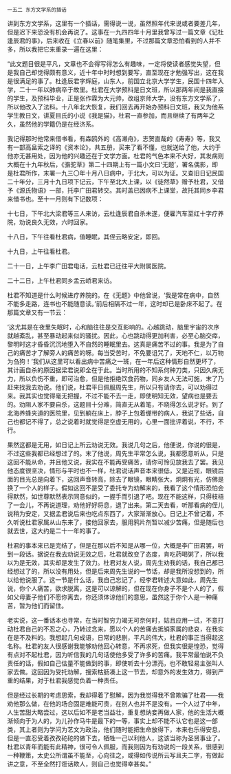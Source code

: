     一五二 东方文学系的插话 

   讲到东方文学系，这里有一个插话，需得说一说，虽然照年代来说或者要差几年，但是迟下来恐没有机会再说了。这事在一九四四年十月里我曾写过一篇文章《记杜逢辰君的事》，后来收在《立春以前》随笔集里，不过那篇文章恐怕看到的人并不多，所以我把它来重录一遍在这里：

   “此文题目很是平凡，文章也不会得写得怎么有趣味，一定将使读者感觉失望，但是我自己却觉得颇有意义，近十年中时时想到要写，直至现在才勉强写出，这在我是很满足的事了。杜逢辰君字辉庭，山东人，前国立北京大学学生，民国十四年入学，二十一年以肺病卒于故里。杜君在大学预科是日文班，所以那两年间是我直接的学生，及预科毕业，正是张作霖为大元帅，改组京师大学，没有东方文学系了，所以他改入了法科。十八年北大恢复，我们回去再开始办预科日文班，我又为他系学生教日文，讲夏目氏的小说《我是猫》，杜君一直参加，而且继续了有两年之久，虽然他的学籍仍是在经济系。

   我记得那时他常来借书看，有森鸥外的《高濑舟》，志贺直哉的《寿寿》等，我又有一部高畠索之译的《资本论》，共五册，买来了看不懂，也就送给了他，大约于他亦无甚用处，因为他的兴趣还在于文学方面。杜君的气色本来不大好，其发病则大概在十九年秋后，《骆驼草》第二十四期上有一篇小文曰‘无题’，署名偶影，即是杜君所作，末署一九三〇年十月八日病中，于北大，可以为证。又查旧日记民国二十年分，三月十九日项下记云，下午至北大上课，以《徒然草》赠予杜君，又借予《源氏物语》一部，托李广田君转交。其时盖已因病不上课堂，故托其同乡李君来借书也。至十一月则有下记数项：

   十七日，下午北大梁君等三人来访，云杜逢辰君自杀未遂，便雇汽车至红十字疗养院，劝说良久无效，六时回家。

   十八日，下午往看杜君病，值睡眠，其侄云略安定，即回。

   十九日，上午往看杜君。

   二十一日，上午李广田君电话，云杜君已迁往平大附属医院。

   二十二日，上午杜君同乡孟云峤君来访。

   杜君不知道是什么时候进疗养院的。在《无题》中他曾说，‘我是常在病中，自然不能多走路，连书也不能随意读。’前后相隔不过一年，这时却已是卧床不起了。在那篇文章又有一节云：

   ‘这尤其是在夜里失眠时，心和脑往往是交互影响的。心越跳动，脑里宇宙的次序就越紊乱，甚至暴动起来似的骚扰。因此，心也跳动得更加利害，必至心脑交瘁，黎明时这才昏昏沉沉地堕入不自然的睡眠里去。这真是痛苦不过的事。我是为了自己的痛苦才了解旁人的痛苦的呀。每当受苦时，不免要诅咒了，天地不仁，以万物为刍狗！’我们从这里可以看出病中苦痛之一斑，在一年后这种情形自然更坏了，其计画自杀的原因据梁君说即全在于此。当时所用的不知系何种刀类，只因久病无力，所以负伤不重，即可治愈，但是他拒绝饮食药物，同乡友人无法可施，末了乃赶来找我去劝说。他们说，杜君平日佩服周先生，所以只有请你去，可以劝得过来。我其实也觉得毫无把握，不过不能不去一走，即使明知无效，望病也是要去的。劝阻人家不要自杀，这题目十分难，简直无从着笔，不晓得怎么说才好。到了北海养蜂夹道的医院里，见到躺在床上，脖子上包着绷带的病人，我说了些话，自己也都记不得了，总之说着时就觉得是空虚无用的，心里一面批评着说，不行，不行。

   果然这都是无用，如日记上所云劝说无效。我说几句之后，他便说，你说的很是，不过这些我都已经想过了的。末了他说，周先生平常怎么说，我都愿意听从，只是这回不能从命，并且他又说，我实在不能再受痛苦，请你可怜见放我去了罢。我见他态度很坚决，情形与平时也不一样，杜君说话声音本来很低，又是近视，眼镜后面的目光总是向着下，这回声音转高，除去了眼镜，眼睛张大，炯炯有光，仿佛是换了一个人的样子。假如这回不是受了委托专为劝解来的，我看了这个情形恐怕会得默然，如世尊默然表示同意似的，一握手而引退了吧。现在不能这样，只得枝梧了一会儿，不再说道理，劝他好好将息，退了出来。第二天去看，听那看病的侄儿说稍为安定，又据孟君说后来也吃点东西了，大家渐渐放心。日记上不曾记着，不久听说杜君家属从山东来了，接他回家去，服用鸦片剂暂以减少苦痛，但是随后也就去世，这大约是二十一年的事了。

   杜君的事本来已是完结了，但是在那以后不知是从哪一位，大概是李广田君罢，听到一段话。据说在我去劝说无效之后，杜君就改变了态度，肯吃药喝粥了，所以我以为是无效，其实却是发生了效力。杜君对友人说，周先生劝我的话，我自己都已经想过了的，所以没有用处，但是后来周先生说的一节话，却是我所没想到的，所以给他说服了。这一节是什么话，我自己忘记了，经李君转述大意如此，周先生说，你个人痛苦，欲求脱离，这是可以谅解的，但在现在你身子不是个人的了，假如父母妻子他们不愿你离去，你还须体谅他们的意思，虽然这于你个人是一种痛苦，暂为他们而留住。

   老实说，这一番话本也寻常，在当时智穷力竭无可奈何时，姑且应用一试，不意打动杜君自己的不忍之心，乃转过念来，愿以个人的苦痛去抵销家属的悲哀，在我实在是不及料的。我想起几句成语，日常的悲剧，平凡的伟大，杜君的事正当得起这名称。杜君的友人很感谢我能够劝他回心转意，不再求死，但我实很是惶恐，觉得有点对不起杜君，因为听信我的几句话使他多受了许多的苦痛。我平常最怕说不负责任的话，假如自己估量不能做到的事，即使听去十分漂亮，也不敢轻易主张叫人家去做。这回因为受托劝解，搜索枯肠凑上这一节去，却意外的发生效力，得到严重的结果，对于杜君我感觉负着一种责任。

   但是经过长期的考虑思索，我却得着了慰解，因为我觉得我不曾欺骗了杜君——我劝他那么做，在他的场合固是难能可贵，在别人也并不是没有。一个人过了中年，人生苦甜大略尝过，这以后如不是老当益壮，重复想纳妾再做人家，他的生活大概渐倾向于为人的，为儿孙作马牛是最下的一等，事实上却不能不认它也是这一部类，其上者则为学问为艺文为政治，他们随时能把生命放得下，本来也乐得安息，但是一直忍受着孜孜砣砣的做下去，牺牲一己以利他人，这该当称为圣贤事业了。杜君以青年而能有此精神，很可令人佩服，而我则因为有劝说的一段关系，很感到一种鞭策，太史公所谓虽不能至，心向往之，或得如传说所云写且夫二字，有做起讲之意，不至全然打诳话欺人，则自己也觉得幸甚矣。”

